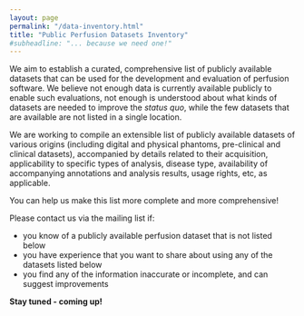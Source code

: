 ```yaml
---
layout: page
permalink: "/data-inventory.html"
title: "Public Perfusion Datasets Inventory"
#subheadline: "... because we need one!"
---
```


We aim to establish a curated, comprehensive list of publicly available datasets that can be used for the development and evaluation of perfusion software. We believe not enough data is currently available publicly to enable such evaluations, not enough is understood about what kinds of datasets are needed to improve the _status quo_, while the few datasets that are available are not listed in a single location.

We are working to compile an extensible list of publicly available datasets of various origins (including digital and physical phantoms, pre-clinical and clinical datasets), accompanied by details related to their acquisition, applicability to specific types of analysis, disease type, availability of accompanying annotations and analysis results, usage rights, etc, as applicable.

You can help us make this list more complete and more comprehensive!

Please contact us via the mailing list if:
* you know of a publicly available perfusion dataset that is not listed below
* you have experience that you want to share about using any of the datasets listed below
* you find any of the information inaccurate or incomplete, and can suggest improvements

**Stay tuned - coming up!**
